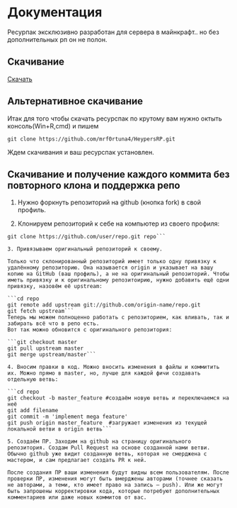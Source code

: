 # Документация

Ресурпак эксклюзивно разработан для сервера в майнкрафт.. но без дополнительных рп он не полон.

## Скачивание

[Скачать](https://github.com/mrf0rtuna4/HeypersRP/releases/tag/HRP.beta.2.19)

## Альтернативное скачивание

Итак для того чтобы скачать ресурспак по крутому вам нужно октыть консоль(Win+R,cmd) и пишем

```cd (путь к папке с ресурспаками)
git clone https://github.com/mrf0rtuna4/HeypersRP.git
```

Ждем скачивания и ваш ресурспак установлен.

## Скачивание и получение каждого коммита без повторного клона и поддержка репо

1. Нужно форкнуть репозиторий на github (кнопка fork) в свой профиль.

2. Клонируем репозиторий к себе на компьютер из своего профиля:

```cd /var/projects
git clone https://github.com/user/repo.git repo```

3. Привязываем оригинальный репозиторий к своему.

Только что склонированный репозиторий имеет только одну привязку к удалённому репозиторию. Она называется origin и указывает на вашу копию на GitHub (ваш профиль), а не на оригинальный репозиторий. Чтобы иметь привязку и к оригинальному репозитоирию, нужно добавить ещё одни привязку, назовём её upstream:

```cd repo
git remote add upstream git://github.com/origin-name/repo.git
git fetch upstream```
Теперь мы можем полноценно работать с репозиторием, как вливать, так и забирать всё что в репо есть.
Вот так можно обновится с оригинального репозитория:

```git checkout master
git pull upstream master
git merge upstream/master```

4. Вносим правки в код. Можно вносить изменения в файлы и коммитить их. Можно прямо в master, но, лучше для каждой фичи создавать отдельную ветвь:

```cd repo
git checkout -b master_feature #создаём новую ветвь и переключаемся на неё
git add filename
git commit -m 'implement mega feature'
git push origin master_feature  #загружает изменения из текущей локальной ветви в origin ветвь```

5. Создаём ПР. Заходим на github на страницу оригинального репозитория. Создам Pull Request на основе созданной нами ветви. Обычно github уже видит созданную ветвь, которая не смерджена с мастером, и сам предлагает создать PR к ней.

После создания ПР ваши изменения будут видны всем пользователям. После проверки ПР, изменения могут быть вмерджены авторами (точнее сказать не авторами, а теми, кто имеет право на запись — push). Или же могут быть запрошены корректировки кода, которые потребуют дополнительных комментариев или даже новых коммитов от вас.
